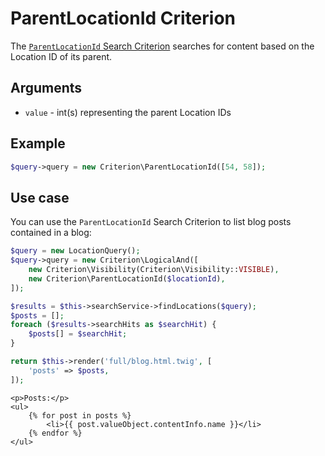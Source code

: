 # ParentLocationId Criterion

The [`ParentLocationId` Search Criterion](https://github.com/ezsystems/ezpublish-kernel/blob/v7.5.6/eZ/Publish/API/Repository/Values/Content/Query/Criterion/ParentLocationId.php)
searches for content based on the Location ID of its parent.

## Arguments

- `value` - int(s) representing the parent Location IDs

## Example

``` php
$query->query = new Criterion\ParentLocationId([54, 58]);
```

## Use case

You can use the `ParentLocationId` Search Criterion to list blog posts contained in a blog:

``` php hl_lines="4"
$query = new LocationQuery();
$query->query = new Criterion\LogicalAnd([
    new Criterion\Visibility(Criterion\Visibility::VISIBLE),
    new Criterion\ParentLocationId($locationId),
]);

$results = $this->searchService->findLocations($query);
$posts = [];
foreach ($results->searchHits as $searchHit) {
    $posts[] = $searchHit;
}

return $this->render('full/blog.html.twig', [
    'posts' => $posts,
]);
```

``` html+twig
<p>Posts:</p>
<ul>
    {% for post in posts %}
        <li>{{ post.valueObject.contentInfo.name }}</li>
    {% endfor %}
</ul>
```
